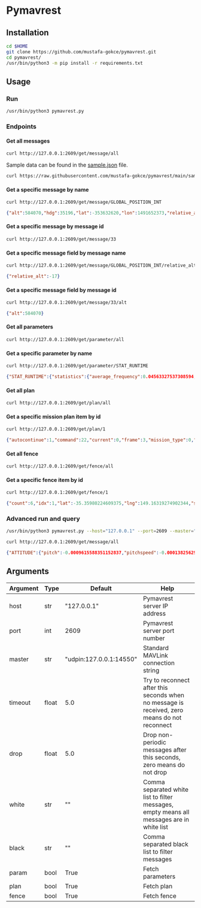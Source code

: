 # Pymavrest

## Installation
```bash
cd $HOME
git clone https://github.com/mustafa-gokce/pymavrest.git
cd pymavrest/
/usr/bin/python3 -m pip install -r requirements.txt
```

## Usage

### Run

```bash
/usr/bin/python3 pymavrest.py
 ```

### Endpoints

#### Get all messages

```bash
curl http://127.0.0.1:2609/get/message/all
```

Sample data can be found in the [sample.json](sample/get_message_all.json) file.

```bash
curl https://raw.githubusercontent.com/mustafa-gokce/pymavrest/main/sample.json
```

#### Get a specific message by name

```bash
curl http://127.0.0.1:2609/get/message/GLOBAL_POSITION_INT
```

```json
{"alt":584070,"hdg":35196,"lat":-353632620,"lon":1491652373,"relative_alt":-17,"statistics":{"average_frequency":3.992716958686398,"counter":938,"duration":234.92774712200026,"first":1658392158.7851973,"first_monotonic":6634.220171939,"instant_frequency":3.978920063475837,"last":1658392393.7129443,"last_monotonic":6869.147919061,"latency":0.25132447600026353},"time_boot_ms":2327066,"vx":1,"vy":-1,"vz":0}
```

#### Get a specific message by message id

```bash
curl http://127.0.0.1:2609/get/message/33
```

#### Get a specific message field by message name

```bash
curl http://127.0.0.1:2609/get/message/GLOBAL_POSITION_INT/relative_alt
```

```json
{"relative_alt":-17}
```

#### Get a specific message field by message id

```bash
curl http://127.0.0.1:2609/get/message/33/alt
```

```json
{"alt":584070}
```

#### Get all parameters

```bash
curl http://127.0.0.1:2609/get/parameter/all
```

#### Get a specific parameter by name

```bash
curl http://127.0.0.1:2609/get/parameter/STAT_RUNTIME
```

```json
{"STAT_RUNTIME":{"statistics":{"average_frequency":0.04563327537308594,"counter":3,"duration":43.82766706199618,"first":1659120473.6298168,"first_monotonic":41638.127151403,"instant_frequency":0.03223455110705248,"last":1659120517.4574845,"last_monotonic":41681.954818465,"latency":31.022612868997385},"value":8897.0}}
```

#### Get all plan

```bash
curl http://127.0.0.1:2609/get/plan/all
```

#### Get a specific mission plan item by id

```bash
curl http://127.0.0.1:2609/get/plan/1
```

```json
{"autocontinue":1,"command":22,"current":0,"frame":3,"mission_type":0,"param1":0.0,"param2":0.0,"param3":0.0,"param4":0.0,"seq":1,"statistics":{"average_frequency":0,"counter":1,"duration":0,"first":1659097224.3198915,"first_monotonic":20229.831076511,"instant_frequency":0,"last":1659097224.3198915,"last_monotonic":20229.831076511,"latency":0},"target_component":0,"target_system":255,"x":0,"y":0,"z":50.0}
```

#### Get all fence

```bash
curl http://127.0.0.1:2609/get/fence/all
```

#### Get a specific fence item by id

```bash
curl http://127.0.0.1:2609/get/fence/1
```

```json
{"count":6,"idx":1,"lat":-35.35980224609375,"lng":149.16319274902344,"statistics":{"average_frequency":0,"counter":1,"duration":0,"first":1660055296.6694324,"first_monotonic":28660.054151877,"instant_frequency":0,"last":1660055296.6694324,"last_monotonic":28660.054151877,"latency":0},"target_component":0,"target_system":255}
```

### Advanced run and query

```bash
/usr/bin/python3 pymavrest.py --host="127.0.0.1" --port=2609 --master="udpin:127.0.0.1:14550" --timeout=5.0 --drop=5.0 --white="GLOBAL_POSITION_INT,ATTITUDE,VFR_HUD" --black="VFR_HUD" --param=True --plan=True --fence=True
```

```bash
curl http://127.0.0.1:2609/get/message/all
```

```json
{"ATTITUDE":{"pitch":-0.0009615588351152837,"pitchspeed":-0.00013825629139319062,"roll":-0.0007417603628709912,"rollspeed":-0.0001102022361010313,"statistics":{"average_frequency":3.992590263518338,"counter":6,"duration":1.2523198400012916,"first":1660055296.9819467,"first_monotonic":28660.366665863,"instant_frequency":4.073447899117448,"last":1660055298.2342658,"last_monotonic":28661.618985703,"latency":0.24549227700117626},"time_boot_ms":14405031,"yaw":-0.13958577811717987,"yawspeed":-0.0006176364840939641},"GLOBAL_POSITION_INT":{"alt":584070,"hdg":35201,"lat":-353632620,"lon":1491652373,"relative_alt":-17,"statistics":{"average_frequency":3.9926913529235,"counter":6,"duration":1.2522881330005475,"first":1660055296.98224,"first_monotonic":28660.366959684,"instant_frequency":4.075237972571812,"last":1660055298.2345283,"last_monotonic":28661.619247817,"latency":0.24538444300196716},"time_boot_ms":14405031,"vx":1,"vy":-1,"vz":0}}
```

## Arguments

| Argument | Type  | Default                 | Help                                                                                         |
|----------|-------|-------------------------|----------------------------------------------------------------------------------------------|
| host     | str   | "127.0.0.1"             | Pymavrest server IP address                                                                  |
| port     | int   | 2609                    | Pymavrest server port number                                                                 |
| master   | str   | "udpin:127.0.0.1:14550" | Standard MAVLink connection string                                                           |
| timeout  | float | 5.0                     | Try to reconnect after this seconds when no message is received, zero means do not reconnect |
| drop     | float | 5.0                     | Drop non-periodic messages after this seconds, zero means do not drop                        |
| white    | str   | ""                      | Comma separated white list to filter messages, empty means all messages are in white list    |
| black    | str   | ""                      | Comma separated black list to filter messages                                                |
| param    | bool  | True                    | Fetch parameters                                                                             |
| plan     | bool  | True                    | Fetch plan                                                                                   |
| fence    | bool  | True                    | Fetch fence                                                                                  |